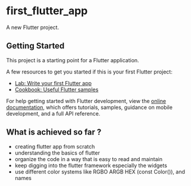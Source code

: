 # first_flutter_app

A new Flutter project.

## Getting Started

This project is a starting point for a Flutter application.

A few resources to get you started if this is your first Flutter project:

- [Lab: Write your first Flutter app](https://docs.flutter.dev/get-started/codelab)
- [Cookbook: Useful Flutter samples](https://docs.flutter.dev/cookbook)

For help getting started with Flutter development, view the
[online documentation](https://docs.flutter.dev/), which offers tutorials,
samples, guidance on mobile development, and a full API reference.

## What is achieved so far ?
- creating flutter app from scratch
- understanding the basics of flutter
- organize the code in a way that is easy to read and maintain
- keep digging into the flutter framework especially the widgets
- use different color systems like RGBO ARGB HEX (const Color()), and names